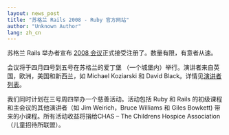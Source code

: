 ```yaml
---
layout: news_post
title: "苏格兰 Rails 2008 - Ruby 官方网站"
author: "Unknown Author"
lang: zh_cn
---
```


苏格兰 Rails 举办者宣布 [2008
会议](Scotland%20on%20Rails%202008)正式接受注册了。数量有限，有意者从速。

会议将于四月四号到五号在苏格兰的爱丁堡 （一个城堡内）举行。演讲者来自英国，欧洲，美国和新西兰，如 Michael Koziarski 和
David Black。详情见[演讲者列表](Michael%20Koziarski%20and%20David%20Black)。

我们同时计划在三号周四举办一个慈善活动。活动包括 Ruby 和 Rails 的初级课程和主会议的其他演讲者（如 Jim
Weirich，Bruce Williams 和 Giles Bowkett) 带来的小课程。所有活动收益将捐给CHAS – The
Childrens Hospice Association（儿童招待所联盟）。

